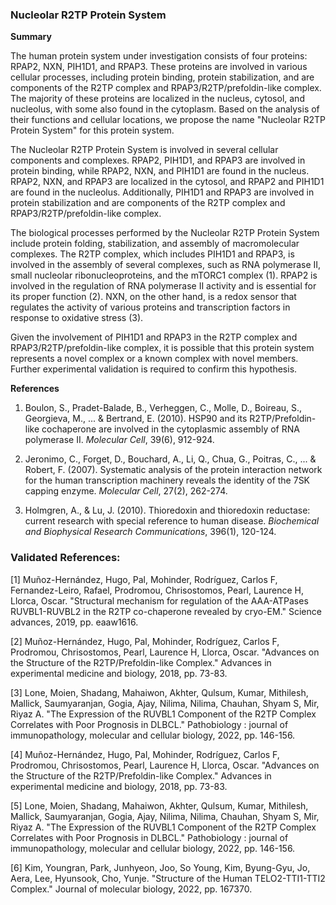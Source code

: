 ### Nucleolar R2TP Protein System

**Summary**

The human protein system under investigation consists of four proteins: RPAP2, NXN, PIH1D1, and RPAP3. These proteins are involved in various cellular processes, including protein binding, protein stabilization, and are components of the R2TP complex and RPAP3/R2TP/prefoldin-like complex. The majority of these proteins are localized in the nucleus, cytosol, and nucleolus, with some also found in the cytoplasm. Based on the analysis of their functions and cellular locations, we propose the name "Nucleolar R2TP Protein System" for this protein system.

The Nucleolar R2TP Protein System is involved in several cellular components and complexes. RPAP2, PIH1D1, and RPAP3 are involved in protein binding, while RPAP2, NXN, and PIH1D1 are found in the nucleus. RPAP2, NXN, and RPAP3 are localized in the cytosol, and RPAP2 and PIH1D1 are found in the nucleolus. Additionally, PIH1D1 and RPAP3 are involved in protein stabilization and are components of the R2TP complex and RPAP3/R2TP/prefoldin-like complex.

The biological processes performed by the Nucleolar R2TP Protein System include protein folding, stabilization, and assembly of macromolecular complexes. The R2TP complex, which includes PIH1D1 and RPAP3, is involved in the assembly of several complexes, such as RNA polymerase II, small nucleolar ribonucleoproteins, and the mTORC1 complex (1). RPAP2 is involved in the regulation of RNA polymerase II activity and is essential for its proper function (2). NXN, on the other hand, is a redox sensor that regulates the activity of various proteins and transcription factors in response to oxidative stress (3).

Given the involvement of PIH1D1 and RPAP3 in the R2TP complex and RPAP3/R2TP/prefoldin-like complex, it is possible that this protein system represents a novel complex or a known complex with novel members. Further experimental validation is required to confirm this hypothesis.

**References**

1. Boulon, S., Pradet-Balade, B., Verheggen, C., Molle, D., Boireau, S., Georgieva, M., ... & Bertrand, E. (2010). HSP90 and its R2TP/Prefoldin-like cochaperone are involved in the cytoplasmic assembly of RNA polymerase II. *Molecular Cell*, 39(6), 912-924.

2. Jeronimo, C., Forget, D., Bouchard, A., Li, Q., Chua, G., Poitras, C., ... & Robert, F. (2007). Systematic analysis of the protein interaction network for the human transcription machinery reveals the identity of the 7SK capping enzyme. *Molecular Cell*, 27(2), 262-274.

3. Holmgren, A., & Lu, J. (2010). Thioredoxin and thioredoxin reductase: current research with special reference to human disease. *Biochemical and Biophysical Research Communications*, 396(1), 120-124.

### Validated References: 

[1] Muñoz-Hernández, Hugo, Pal, Mohinder, Rodríguez, Carlos F, Fernandez-Leiro, Rafael, Prodromou, Chrisostomos, Pearl, Laurence H, Llorca, Oscar. "Structural mechanism for regulation of the AAA-ATPases RUVBL1-RUVBL2 in the R2TP co-chaperone revealed by cryo-EM." Science advances, 2019, pp. eaaw1616.

[2] Muñoz-Hernández, Hugo, Pal, Mohinder, Rodríguez, Carlos F, Prodromou, Chrisostomos, Pearl, Laurence H, Llorca, Oscar. "Advances on the Structure of the R2TP/Prefoldin-like Complex." Advances in experimental medicine and biology, 2018, pp. 73-83.

[3] Lone, Moien, Shadang, Mahaiwon, Akhter, Qulsum, Kumar, Mithilesh, Mallick, Saumyaranjan, Gogia, Ajay, Nilima, Nilima, Chauhan, Shyam S, Mir, Riyaz A. "The Expression of the RUVBL1 Component of the R2TP Complex Correlates with Poor Prognosis in DLBCL." Pathobiology : journal of immunopathology, molecular and cellular biology, 2022, pp. 146-156.

[4] Muñoz-Hernández, Hugo, Pal, Mohinder, Rodríguez, Carlos F, Prodromou, Chrisostomos, Pearl, Laurence H, Llorca, Oscar. "Advances on the Structure of the R2TP/Prefoldin-like Complex." Advances in experimental medicine and biology, 2018, pp. 73-83.

[5] Lone, Moien, Shadang, Mahaiwon, Akhter, Qulsum, Kumar, Mithilesh, Mallick, Saumyaranjan, Gogia, Ajay, Nilima, Nilima, Chauhan, Shyam S, Mir, Riyaz A. "The Expression of the RUVBL1 Component of the R2TP Complex Correlates with Poor Prognosis in DLBCL." Pathobiology : journal of immunopathology, molecular and cellular biology, 2022, pp. 146-156.

[6] Kim, Youngran, Park, Junhyeon, Joo, So Young, Kim, Byung-Gyu, Jo, Aera, Lee, Hyunsook, Cho, Yunje. "Structure of the Human TELO2-TTI1-TTI2 Complex." Journal of molecular biology, 2022, pp. 167370.

